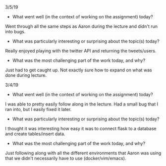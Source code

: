 3/5/19

- What went well (in the context of working on the assignment) today?

Went through all the same steps as Aaron during the lecture and didn't run into bugs.

- What was particularly interesting or surprising about the topic(s) today?

Really enjoyed playing with the twitter API and returning the tweets/users.

- What was the most challenging part of the work today, and why?

Just had to get caught up. Not exactly sure how to expand on what was done during lecture.

3/4/19

- What went well (in the context of working on the assignment) today?

I was able to pretty easily follow along in the lecture. Had a small bug that I ran into, but I easily fixed it later.

- What was particularly interesting or surprising about the topic(s) today?

I thought it was interesting how easy it was to connect flask to a database and create tables/insert data.

- What was the most challenging part of the work today, and why?

Just following along with all the different environments that Aaron was using that we didn't necessarily have to use (docker/vim/emacs). 
